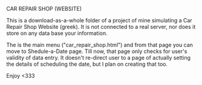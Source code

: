 CAR REPAIR SHOP (WEBSITE)

This is a download-as-a-whole folder of a project of mine simulating a Car Repair Shop Website (greek).
It is not connected to a real server, nor does it store on any data base your information. 

The is the main menu ("car_repair_shop.html") and from that page you can move to Shedule-a-Date page. 
Till now, that page only checks for user's validity of data entry.
It doesn't re-direct user to a page of actually setting the details of scheduling the date, but I plan on creating that too. 

Enjoy <333
